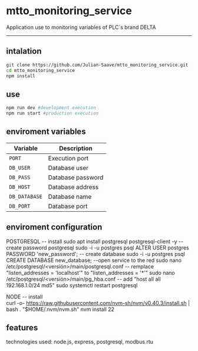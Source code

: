 # mtto_monitoring_service
Application use to monitoring variables of PLC´s brand DELTA

--- 

## intalation

```bash
git clone https://github.com/Julian-Saave/mtto_monitoring_service.git
cd mtto_monitoring_service
npm install
```

## use

```bash
npm run dev #development execution
npm run start #production execution
```

## enviroment variables

| Variable      | Description       |
| ------------- | ----------------- |
| `PORT`        | Execution port    |
| `DB_USER`     | Database user     |
| `DB_PASS`     | Database password |
| `DB_HOST`     | Database address  |
| `DB_DATABASE` | Database name     |
| `DB_PORT`     | Database port     |

## enviroment configuration

POSTGRESQL
-- install
    sudo apt install postgresql postgresql-client -y
-- create password postgresql
    sudo -i -u postgres
    psql
    ALTER USER postgres PASSWORD 'new_password';
-- create database
    sudo -i -u postgres
    psql
    CREATE DATABASE new_database;
--open service to the red
    sudo nano /etc/postgresql/<versión>/main/postgresql.conf
    -- remplace "listen_addresses = 'localhost'" to "listen_addresses = '*'"
    sudo nano /etc/postgresql/<versión>/main/pg_hba.conf
    -- add "host    all             all             192.168.1.0/24         md5"
    sudo systemctl restart postgresql

NODE
-- install   
    curl -o- https://raw.githubusercontent.com/nvm-sh/nvm/v0.40.3/install.sh | bash
    \. "$HOME/.nvm/nvm.sh"
    nvm install 22

## features
technologies used: node.js, express, postgresql, modbus rtu
